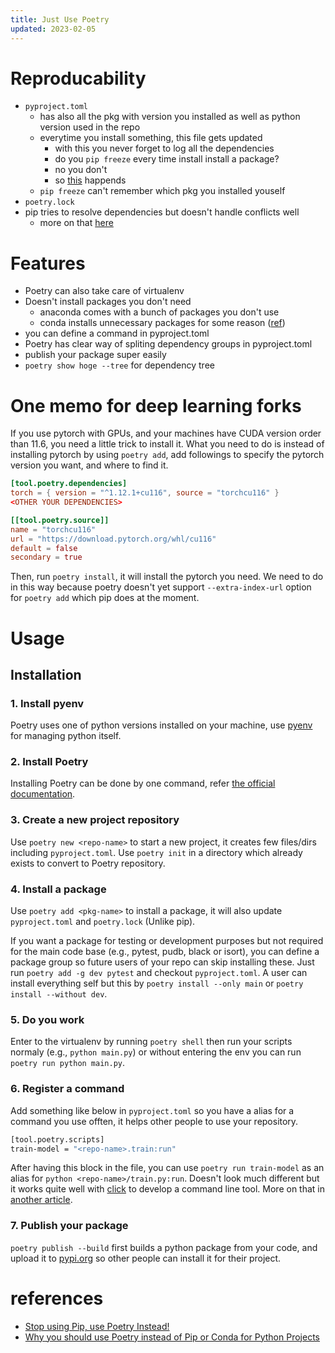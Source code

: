 ```yaml
---
title: Just Use Poetry
updated: 2023-02-05
---
```


# Reproducability

- `pyproject.toml`
  - has also all the pkg with version you installed as well as python version used in the repo
  - everytime you install something, this file gets updated
    - with this you never forget to log all the dependencies
    - do you `pip freeze` every time install install a package?
    - no you don't
    - so [this](https://github.com/mia-workshop/MIA-Shared-Task-2022/issues/5) happends
  - `pip freeze` can't remember which pkg you installed youself
- `poetry.lock`
- pip tries to resolve dependencies but doesn't handle conflicts well
  - more on that [here](https://blogs.sap.com/2022/05/08/why-you-should-use-poetry-instead-of-pip-or-conda-for-python-projects/)


# Features

- Poetry can also take care of virtualenv
- Doesn't install packages you don't need
  - anaconda comes with a bunch of packages you don't use
  - conda installs unnecessary packages for some reason ([ref](https://blogs.sap.com/2022/05/08/why-you-should-use-poetry-instead-of-pip-or-conda-for-python-projects/))
- you can define a command in pyproject.toml
- Poetry has clear way of spliting dependency groups in pyproject.toml
- publish your package super easily
- `poetry show hoge --tree` for dependency tree


# One memo for deep learning forks

If you use pytorch with GPUs, and your machines have CUDA version order than 11.6, you need a little trick to install it.
What you need to do is instead of installing pytorch by using `poetry add`, add followings to specify the pytorch version you want, and where to find it.

```toml
[tool.poetry.dependencies]
torch = { version = "^1.12.1+cu116", source = "torchcu116" }
<OTHER YOUR DEPENDENCIES>

[[tool.poetry.source]]
name = "torchcu116"
url = "https://download.pytorch.org/whl/cu116"
default = false
secondary = true
```

Then, run `poetry install`, it will install the pytorch you need.
We need to do in this way because poetry doesn't yet support `--extra-index-url` option for `poetry add` which pip does at the moment.


# Usage

## Installation

### 1. Install pyenv

Poetry uses one of python versions installed on your machine, use [pyenv](https://github.com/pyenv/pyenv) for managing python itself. 

### 2. Install Poetry

Installing Poetry can be done by one command, refer [the official documentation](https://python-poetry.org/docs/#installation).

### 3. Create a new project repository

Use `poetry new <repo-name>` to start a new project, it creates few files/dirs including `pyproject.toml`. Use `poetry init` in a directory which already exists to convert to Poetry repository.

### 4. Install a package

Use `poetry add <pkg-name>` to install a package, it will also update `pyproject.toml` and `poetry.lock` (Unlike pip).

If you want a package for testing or development purposes but not required for the main code base (e.g., pytest, pudb, black or isort), you can define a package group so future users of your repo can skip installing these. Just run `poetry add -g dev pytest` and checkout `pyproject.toml`. A user can install everything self but this by `poetry install --only main` or `poetry install --without dev`.

### 5. Do you work

Enter to the virtualenv by running `poetry shell` then run your scripts normaly (e.g., `python main.py`) or without entering the env you can run `poetry run python main.py`.

### 6. Register a command

Add something like below in `pyproject.toml` so you have a alias for a command you use offten, it helps other people to use your repository.

```bash
[tool.poetry.scripts]
train-model = "<repo-name>.train:run"
```

After having this block in the file, you can use `poetry run train-model` as an alias for `python <repo-name>/train.py:run`.
Doesn't look much different but it works quite well with [click](https://github.com/pallets/click) to develop a command line tool. More on that in [another article](https://sotaro.io/posts/pip-installable-lib-poetry).

### 7. Publish your package

`poetry publish --build` first builds a python package from your code, and upload it to [pypi.org](https://pypi.org) so other people can install it for their project.



# references

- [Stop using Pip, use Poetry Instead!](https://nanthony007.medium.com/stop-using-pip-use-poetry-instead-db7164f4fc72)
- [Why you should use Poetry instead of Pip or Conda for Python Projects](https://blogs.sap.com/2022/05/08/why-you-should-use-poetry-instead-of-pip-or-conda-for-python-projects/)
